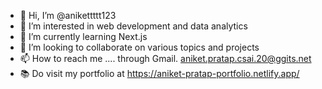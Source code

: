 - 👋 Hi, I’m @anikettttt123
- 👀 I’m interested in web development and data analytics 
- 🌱 I’m currently learning Next.js
- 💞️ I’m looking to collaborate on various topics and projects
- 📫 How to reach me .... through Gmail. aniket.pratap.csai.20@ggits.net
- 📚 Do visit my portfolio at https://aniket-pratap-portfolio.netlify.app/
<!---
anikettttt123/anikettttt123 is a ✨ special ✨ repository because its `README.md` (this file) appears on your GitHub profile.
You can click the Preview link to take a look at your changes.
--->
